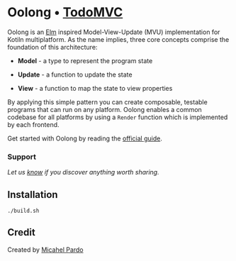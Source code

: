 # Oolong • [TodoMVC](http://todomvc.com)

Oolong is an [Elm](https://guide.elm-lang.org/architecture) inspired Model-View-Update (MVU) implementation for Kotiln multiplatform. As the name implies, three core concepts comprise the foundation of this architecture: 

* **Model** - a type to represent the program state

* **Update** - a function to update the state

* **View** - a function to map the state to view properties

By applying this simple pattern you can create composable, testable programs that can run on any platform. Oolong enables a common codebase for all platforms by using a `Render` function which is implemented by each frontend.

Get started with Oolong by reading the [official guide](../../../docs/guide/index.md).

### Support

*Let us [know](https://github.com/tastejs/todomvc/issues) if you discover anything worth sharing.*

## Installation

```
./build.sh
```

## Credit

Created by [Micahel Pardo](http://michaelpardo.com)
